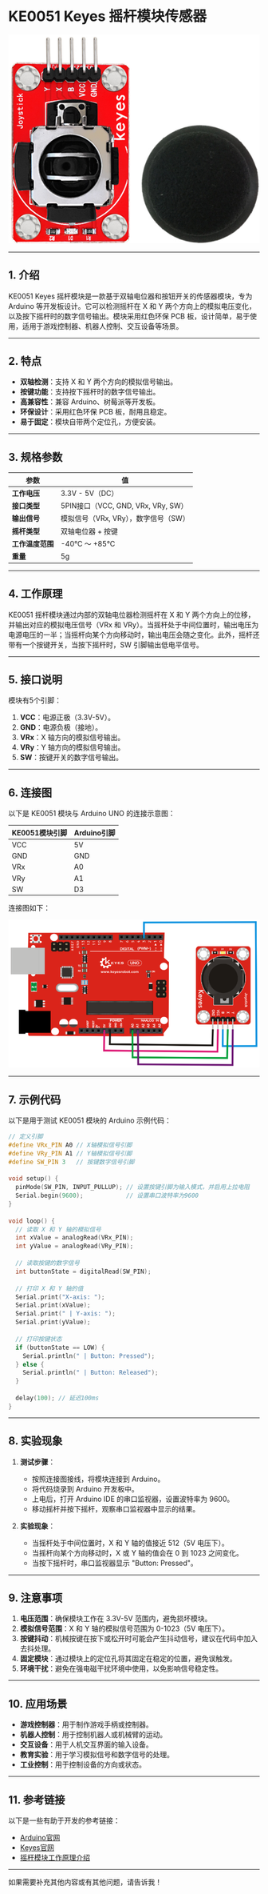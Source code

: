 # **KE0051 Keyes 摇杆模块传感器**

![image-20250312161230376](media/image-20250312161230376.png)

---

## **1. 介绍**

KE0051 Keyes 摇杆模块是一款基于双轴电位器和按钮开关的传感器模块，专为 Arduino 等开发板设计。它可以检测摇杆在 X 和 Y 两个方向上的模拟电压变化，以及按下摇杆时的数字信号输出。模块采用红色环保 PCB 板，设计简单，易于使用，适用于游戏控制器、机器人控制、交互设备等场景。

---

## **2. 特点**

- **双轴检测**：支持 X 和 Y 两个方向的模拟信号输出。
- **按键功能**：支持按下摇杆时的数字信号输出。
- **高兼容性**：兼容 Arduino、树莓派等开发板。
- **环保设计**：采用红色环保 PCB 板，耐用且稳定。
- **易于固定**：模块自带两个定位孔，方便安装。

---

## **3. 规格参数**

| 参数            | 值                     |
|-----------------|------------------------|
| **工作电压**    | 3.3V - 5V（DC）        |
| **接口类型**    | 5PIN接口（VCC, GND, VRx, VRy, SW） |
| **输出信号**    | 模拟信号（VRx, VRy），数字信号（SW） |
| **摇杆类型**    | 双轴电位器 + 按键      |
| **工作温度范围**| -40℃ ～ +85℃          |
| **重量**        | 5g                     |

---

## **4. 工作原理**

KE0051 摇杆模块通过内部的双轴电位器检测摇杆在 X 和 Y 两个方向上的位移，并输出对应的模拟电压信号（VRx 和 VRy）。当摇杆处于中间位置时，输出电压为电源电压的一半；当摇杆向某个方向移动时，输出电压会随之变化。此外，摇杆还带有一个按键开关，当按下摇杆时，SW 引脚输出低电平信号。

---

## **5. 接口说明**

模块有5个引脚：
1. **VCC**：电源正极（3.3V-5V）。
2. **GND**：电源负极（接地）。
3. **VRx**：X 轴方向的模拟信号输出。
4. **VRy**：Y 轴方向的模拟信号输出。
5. **SW**：按键开关的数字信号输出。

---

## **6. 连接图**

以下是 KE0051 模块与 Arduino UNO 的连接示意图：

| KE0051模块引脚 | Arduino引脚 |
| -------------- | ----------- |
| VCC            | 5V          |
| GND            | GND         |
| VRx            | A0          |
| VRy            | A1          |
| SW             | D3          |

连接图如下：

![image-20250312161245929](media/image-20250312161245929.png)

---

## **7. 示例代码**

以下是用于测试 KE0051 模块的 Arduino 示例代码：

```cpp
// 定义引脚
#define VRx_PIN A0 // X轴模拟信号引脚
#define VRy_PIN A1 // Y轴模拟信号引脚
#define SW_PIN 3   // 按键数字信号引脚

void setup() {
  pinMode(SW_PIN, INPUT_PULLUP); // 设置按键引脚为输入模式，并启用上拉电阻
  Serial.begin(9600);            // 设置串口波特率为9600
}

void loop() {
  // 读取 X 和 Y 轴的模拟信号
  int xValue = analogRead(VRx_PIN);
  int yValue = analogRead(VRy_PIN);

  // 读取按键的数字信号
  int buttonState = digitalRead(SW_PIN);

  // 打印 X 和 Y 轴的值
  Serial.print("X-axis: ");
  Serial.print(xValue);
  Serial.print(" | Y-axis: ");
  Serial.print(yValue);

  // 打印按键状态
  if (buttonState == LOW) {
    Serial.println(" | Button: Pressed");
  } else {
    Serial.println(" | Button: Released");
  }

  delay(100); // 延迟100ms
}
```

---

## **8. 实验现象**

1. **测试步骤**：
   - 按照连接图接线，将模块连接到 Arduino。
   - 将代码烧录到 Arduino 开发板中。
   - 上电后，打开 Arduino IDE 的串口监视器，设置波特率为 9600。
   - 移动摇杆并按下摇杆，观察串口监视器中显示的结果。

2. **实验现象**：
   - 当摇杆处于中间位置时，X 和 Y 轴的值接近 512（5V 电压下）。
   - 当摇杆向某个方向移动时，X 或 Y 轴的值会在 0 到 1023 之间变化。
   - 当按下摇杆时，串口监视器显示 "Button: Pressed"。

---

## **9. 注意事项**

1. **电压范围**：确保模块工作在 3.3V-5V 范围内，避免损坏模块。
2. **模拟信号范围**：X 和 Y 轴的模拟信号范围为 0-1023（5V 电压下）。
3. **按键抖动**：机械按键在按下或松开时可能会产生抖动信号，建议在代码中加入去抖处理。
4. **固定模块**：通过模块上的定位孔将其固定在稳定的位置，避免误触发。
5. **环境干扰**：避免在强电磁干扰环境中使用，以免影响信号稳定性。

---

## **10. 应用场景**

- **游戏控制器**：用于制作游戏手柄或控制器。
- **机器人控制**：用于控制机器人或机械臂的运动。
- **交互设备**：用于人机交互界面的输入设备。
- **教育实验**：用于学习模拟信号和数字信号的处理。
- **工业控制**：用于控制设备的方向或状态。

---

## **11. 参考链接**

以下是一些有助于开发的参考链接：
- [Arduino官网](https://www.arduino.cc/)
- [Keyes官网](http://www.keyes-robot.com/)
- [摇杆模块工作原理介绍](https://en.wikipedia.org/wiki/Joystick)

---

如果需要补充其他内容或有其他问题，请告诉我！
